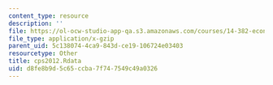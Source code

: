 ```yaml
---
content_type: resource
description: ''
file: https://ol-ocw-studio-app-qa.s3.amazonaws.com/courses/14-382-econometrics-spring-2017/d8fe8b9d5c65ccba7f747549c49a0326_cps2012.Rdata
file_type: application/x-gzip
parent_uid: 5c138074-4ca9-843d-ce19-106724e03403
resourcetype: Other
title: cps2012.Rdata
uid: d8fe8b9d-5c65-ccba-7f74-7549c49a0326
---
```

